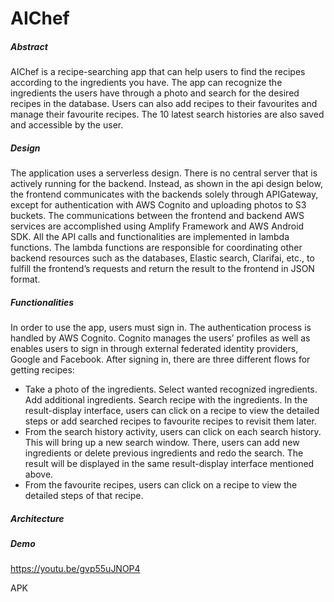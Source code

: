 # AIChef

##### Abstract

AIChef is a recipe-searching app that can help users to find the recipes according to the ingredients you have. The app can recognize the ingredients the users have through a photo and search for the desired recipes in the database. Users can also add recipes to their favourites and manage their favourite recipes. The 10 latest search histories are also saved and accessible by the user.


##### Design

The application uses a serverless design. There is no central server that is actively running for the backend. Instead, as shown in the api design below, the frontend communicates with the backends solely through APIGateway, except for authentication with AWS Cognito and uploading photos to S3 buckets. The communications between the frontend and backend AWS services are accomplished using Amplify Framework and AWS Android SDK. All the API calls and functionalities are implemented in lambda functions. The lambda functions are responsible for coordinating other backend resources such as the databases, Elastic search, Clarifai, etc., to fulfill the frontend’s requests and return the result to the frontend in JSON format.




##### Functionalities

In order to use the app, users must sign in. The authentication process is handled by AWS Cognito. Cognito manages the users’ profiles as well as enables users to sign in through external federated identity providers, Google and Facebook. After signing in, there are three different flows for getting recipes:

- Take a photo of the ingredients. Select wanted recognized ingredients. Add additional ingredients. Search recipe with the ingredients. In the result-display interface, users can click on a recipe to view the detailed steps or add searched recipes to favourite recipes to revisit them later.
- From the search history activity, users can click on each search history. This will bring up a new search window. There, users can add new ingredients or delete previous ingredients and redo the search. The result will be displayed in the same result-display interface mentioned above.
- From the favourite recipes, users can click on a recipe to view the detailed steps of that recipe.




##### Architecture
[](architecture.png)

##### Demo

https://youtu.be/gvp55uJNOP4

APK

